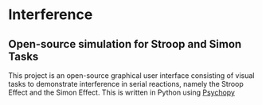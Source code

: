 # Interference
##  Open-source simulation for Stroop and Simon Tasks
This project is an open-source graphical user interface consisting of visual tasks to demonstrate interference in serial reactions, namely the Stroop Effect and the Simon Effect.
This is written in Python using [Psychopy](psychopy.org)
